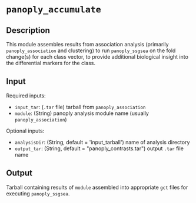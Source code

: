 # ```panoply_accumulate```

## Description
This module assembles results from association analysis (primarily `panoply_association` and clustering) to run `panoply_ssgsea` on  the fold change(s) for each class vector, to provide additional biological insight into the differential markers for the class.

## Input

Required inputs:
* ```input_tar```: (`.tar` file) tarball from `panoply_association`
* ```module```: (String) panoply analysis module name (usually `panoply_association`)

Optional inputs:
* ```analysisDir```: (String, default = 'input_tarball') name of analysis directory
* ```output_tar```: (String, default = "panoply_contrasts.tar") output `.tar` file name

## Output
Tarball containing results of `module` assembled into appropriate `gct` files for executing `panoply_ssgsea`.

